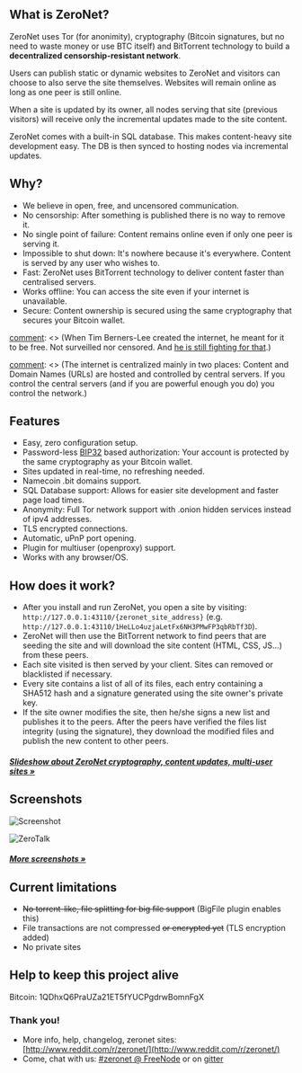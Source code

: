## What is ZeroNet?

ZeroNet uses Tor (for anonimity), cryptography (Bitcoin signatures, but no need to waste money or use BTC itself) and BitTorrent technology to build a **decentralized censorship-resistant network**.

Users can publish static or dynamic websites to ZeroNet and visitors can choose to also serve the site themselves. Websites will remain online as long as one peer is still online.

When a site is updated by its owner, all nodes serving that site (previous visitors) will receive only the incremental updates made to the site content.

ZeroNet comes with a built-in SQL database. This makes content-heavy site development easy. The DB is then synced to hosting nodes via incremental updates.


## Why?

* We believe in open, free, and uncensored communication.
* No censorship: After something is published there is no way to remove it.
* No single point of failure: Content remains online even if only one peer is serving it.
* Impossible to shut down: It's nowhere because it's everywhere. Content is served by any user who wishes to.
* Fast: ZeroNet uses BitTorrent technology to deliver content faster than centralised servers.
* Works offline: You can access the site even if your internet is unavailable.
* Secure: Content ownership is secured using the same cryptography that secures your Bitcoin wallet.

[comment]: <> (I'm unsure about the following bit. Thoughts?)
[comment]: <> (# What problem is ZeroNet solving?)

[comment]: <> (When Tim Berners-Lee created the internet, he meant for it to be free. Not surveilled nor censored. And [he is still fighting for that](http://edition.cnn.com/2014/03/12/tech/web/tim-berners-lee-web-freedom/).)

[comment]: <> (The internet is centralized mainly in two places: Content and Domain Names (URLs) are hosted and controlled by central servers. If you control the central servers (and if you are powerful enough you do) you control the network.)

[comment]: <> (**Decentralized content storage**)

[comment]: <> (ZeroNet tackles the content storage problem by giving everyone the ability to store content. Site visitors can choose to store a website on their computers, and when they do this they also help to serve the site to other users. The site is online even if only one user is hosting it.)

[comment]: <> (**Shared DNS cache**)

[comment]: <> (Site addresses on ZeroNet are cached by all network members. When you type a ZeroNet site URL on your browser this will query other peers connected to you about the site. If one of these peers happen to have the site they will send it to you, if not, they will forward your query along.)

[comment]: <> (This architecture means that when a site URL is created, as long as one peer is serving it, there is no way to take the URL down.)


## Features
 * Easy, zero configuration setup.
 * Password-less [BIP32](https://github.com/bitcoin/bips/blob/master/bip-0032.mediawiki)
   based authorization: Your account is protected by the same cryptography as your Bitcoin wallet.
 * Sites updated in real-time, no refreshing needed.
 * Namecoin .bit domains support.
 * SQL Database support: Allows for easier site development and faster page load times.
 * Anonymity: Full Tor network support with .onion hidden services instead of ipv4 addresses.
 * TLS encrypted connections.
 * Automatic, uPnP port opening.
 * Plugin for multiuser (openproxy) support.
 * Works with any browser/OS.


## How does it work?

* After you install and run ZeroNet, you open a site by visiting:
  `http://127.0.0.1:43110/{zeronet_site_address}`
  (e.g.  `http://127.0.0.1:43110/1HeLLo4uzjaLetFx6NH3PMwFP3qbRbTf3D`).
* ZeroNet will then use the BitTorrent network to find peers that are seeding the site and will download the site content (HTML, CSS, JS...) from these peers.
* Each site visited is then served by your client. Sites can removed or blacklisted if necessary.
* Every site contains a list of all of its files, each entry containing a SHA512 hash and a signature generated using the site owner's private key.
* If the site owner modifies the site, then he/she signs a new list and publishes it to the peers.
  After the peers have verified the files list integrity (using the
  signature), they download the modified files and publish the new content to
  other peers.

##### [Slideshow about ZeroNet cryptography, content updates, multi-user sites &raquo;](https://docs.google.com/presentation/d/1_2qK1IuOKJ51pgBvllZ9Yu7Au2l551t3XBgyTSvilew/pub?start=false&loop=false&delayms=3000)


## Screenshots

![Screenshot](./img/zerohello.png)

![ZeroTalk](./img/zerotalk.png)

##### [More screenshots &raquo;](/using_zeronet/sample_sites/)

## Current limitations

* ~~No torrent-like, file splitting for big file support~~ (BigFile plugin enables this)
* File transactions are not compressed ~~or encrypted yet~~ (TLS encryption added)
* No private sites

## Help to keep this project alive

Bitcoin: 1QDhxQ6PraUZa21ET5fYUCPgdrwBomnFgX


### Thank you!

* More info, help, changelog, zeronet sites: [http://www.reddit.com/r/zeronet/](http://www.reddit.com/r/zeronet/)
* Come, chat with us: [#zeronet @ FreeNode](https://kiwiirc.com/client/irc.freenode.net/zeronet) or on [gitter](https://gitter.im/HelloZeroNet/ZeroNet)
